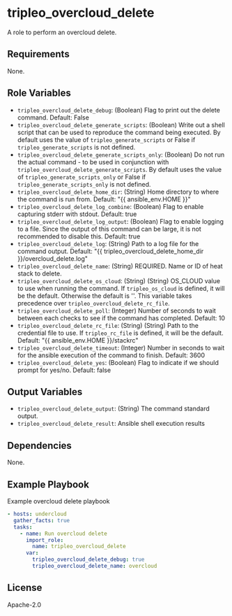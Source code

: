tripleo_overcloud_delete
=========

A role to perform an overcloud delete.

Requirements
------------

None.

Role Variables
--------------

* `tripleo_overcloud_delete_debug`: (Boolean) Flag to print out the delete command. Default: False
* `tripleo_overcloud_delete_generate_scripts`: (Boolean) Write out a shell script that can be used to reproduce the command being executed. By default uses the value of `tripleo_generate_scripts` or False if `tripleo_generate_scripts` is not defined.
* `tripleo_overcloud_delete_generate_scripts_only`: (Boolean) Do not run the actual command - to be used in conjunction with `tripleo_overcloud_delete_generate_scripts`. By default uses the value of `tripleo_generate_scripts_only` or False if `tripleo_generate_scripts_only` is not defined.
* `tripleo_overcloud_delete_home_dir`: (String) Home directory to where the command is run from. Default: "{{ ansible_env.HOME }}"
* `tripleo_overcloud_delete_log_combine`: (Boolean) Flag to enable capturing stderr with stdout. Default: true
* `tripleo_overcloud_delete_log_output`: (Boolean) Flag to enable logging to a file. Since the output of this command can be large, it is not recommended to disable this. Default: true
* `tripleo_overcloud_delete_log`: (String) Path to a log file for the command output. Default: "{{ tripleo_overcloud_delete_home_dir }}/overcloud_delete.log"
* `tripleo_overcloud_delete_name`: (String) REQUIRED. Name or ID of heat stack to delete.
* `tripleo_overcloud_delete_os_cloud`: (String) (String) OS_CLOUD value to use when running the command. If `tripleo_os_cloud` is defined, it will be the default. Otherwise the default is ''. This variable takes precedence over `tripleo_overcloud_delete_rc_file`.
* `tripleo_overcloud_delete_poll`: (Integer) Number of seconds to wait between each checks to see if the command has completed. Default: 10
* `tripleo_overcloud_delete_rc_file`: (String) (String) Path to the credential file to use. If `tripleo_rc_file` is defined, it will be the default. Default: "{{ ansible_env.HOME }}/stackrc"
* `tripleo_overcloud_delete_timeout`: (Integer) Number in seconds to wait for the ansible execution of the command to finish. Default: 3600
* `tripleo_overcloud_delete_yes`: (Boolean) Flag to indicate if we should prompt for yes/no. Default: false

Output Variables
----------------

* `tripleo_overcloud_delete_output`: (String) The command standard output.
* `tripleo_overcloud_delete_result`: Ansible shell execution results

Dependencies
------------

None.

Example Playbook
----------------

Example overcloud delete playbook

```yaml
- hosts: undercloud
  gather_facts: true
  tasks:
    - name: Run overcloud delete
      import_role:
        name: tripleo_overcloud_delete
      var:
        tripleo_overcloud_delete_debug: true
        tripleo_overcloud_delete_name: overcloud
```

License
-------

Apache-2.0
